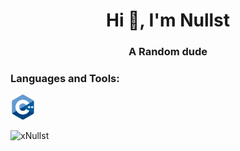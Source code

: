 <h1 align="center">Hi 👋, I'm Nullst</h1>
<h3 align="center">A Random dude</h3>


<h3 align="left">Languages and Tools:</h3>
<p align="left"> <a href="https://cplusplus.com/" target="_blank" rel="noreferrer"> <img src="https://raw.githubusercontent.com/devicons/devicon/refs/heads/master/icons/cplusplus/cplusplus-original.svg" alt="cpp" width="40" height="40"/> </a> </p>

<p><img align="left" src="https://github-readme-stats.vercel.app/api/top-langs?username=xNullst&show_icons=true&locale=en&layout=compact" alt="xNullst" /></p>

